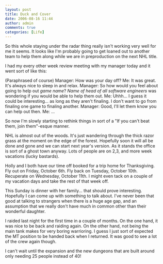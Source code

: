 ```yaml
---
layout: post
title: Duck and Cover
date: 2006-08-16 11:44
author: admin
comments: true
categories: [Life]
---
```

So this whole staying under the radar thing really isn't working very well for me it seems.  It looks like I'm probably going to get loaned out to another team to help them along while we are in preproduction on the next NHL title.

I had my every other week review meeting with my manager today and it went sort of like this:

(Paraphrased of course)
Manager: How was your day off?
Me: It was great.   It's always nice to sleep in and relax.
Manager: So how would you feel about going to help out *game name*?  *Name of head of all software engineers* was wondering if you would be able to help them out.
Me: Uhhh... I guess it could be interesting...  as long as they aren't finaling.  I don't want to go from finaling one game to finaling another.
Manager: Good, I'll let them know you can help out then.
Me: ...

So now I'm slowly starting to rethink things in sort of a "If you can't beat them, join them"-esque manner.

NHL is almost out of the woods.  It's just wandering through the thick razor grass at the moment on the edge of the forest.  Hopefully soon it will all be done and gone and we can start next year's version.  As it stands the office is sort of a ghost town anyway.  Lots of people are on 2,3, and more week vacations (lucky bastards).

Holly and I both have our time off booked for a trip home for Thanksgiving.  Fly out on Friday, October 6th.  Fly back on Tuesday, October 10th.  Recuperate on Wednesday, October 11th.  I might even tack on a couple of my vacation days and take the rest of that week off.

This Sunday is dinner with her family... that should prove interesting.  Hopefully I can come up with something to talk about.  I've never been that good at talking to strangers when there is a huge age gap, and an assumption that we really don't have much in common other than their wonderful daughter.

I raided last night for the first time in a couple of months.  On the one hand, it was nice to be back and raiding again.  On the other hand, not being the main tank makes for very boring warrioring.  I guess I just sort of expected the MT position to be handed back when I returned.  It was good to see a lot of the crew again though.

I can't wait until the expansion and the new dungeons that are built around only needing 25 people instead of 40!
